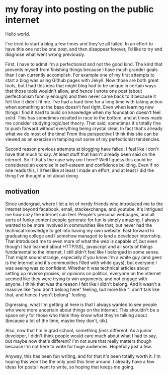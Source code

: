 # my foray into posting on the public internet

Hello world.

I've tried to start a blog a few times and they've all failed. In an effort to have this one not be one post, and then disappear forever, I'd like to try and diagnose what went wrong previously.

First, I have to admit I'm a perfectionist and not the good kind. The kind that prevents myself from finishing things because I have much grander goals than I can currently accomplish. For example one of my first attempts to start a blog was using Github pages with Jekyll. Now those are both great tools, but I had this idea that might blog had to be unique in certain ways that those tools wouldn't allow, and hence I wrote one post (about perfectionism funnily enough) and then never came back to it because it felt like it didn't fit me. I've had a hard time for a long time with taking action when something at the base doesn't feel right. Even when learning new things I find it hard to build on knowledge when my foundation doesn't feel solid. This has sometimes resulted in race to the bottom, and at times made me consider studying logic/set theory. That said, sometimes it's totally fine to push forward without everything being crystal clear. In fact that's already what we do most of the time! From this perspective I think this site can be viewed as an exercise in tamping out some of my perfectionist tendencies.

Second reason previous attempts at blogging have failed: I feel like I don't have that much to say. At least stuff that hasn't already been said on the internet. So if that's the case why _am_ I here? Well I guess this could be considered an exercise in self-esteem and confidence building. Even if no one reads this, I'll feel like at least I made an effort, and at least I did the thing I've thought a lot about doing.

## motivation

Since undergrad, where I let a lot of nerdy friends who introduced me to the internet beyond facebook, email, stackexchange, and youtube, it's intrigued me how cozy the internet can feel. People's personal webpages, and all sorts of funky content people generate for fun is simply amazing. I always wanted to be more involved in communities like that, but never had the technical knowledge to get into having my own website. Fast forward to graduating college and I somehow managed to land a developer internship. That introduced me to even more of what the web is capable of, but even though I had learned about HTTP/SSL, javascript and all sorts of things fundamental to the internet, I still didn't feel like I belonged in some sense. That might sound strange, especially if you know I'm a white guy (and geez is the internet and it's communities filled with white guys), but everyone I was seeing was _so_ confident. Whether it was technical articles about setting up reverse proxies, or opinions on politics, everyone on the internet seemed like they were trying to win arguments, and not engage with anyone. I think that was the reason I felt like I didn't belong. And it wasn't a massive like "you don't belong here" feeling, but more like "I don't talk like that, and hence I won't belong" feeling.

Digressing, what I'm getting at here is that I always wanted to see people who were more uncertain about things on the internet. This shouldn't be a space only for those who think they know what they're talking about (because a lot of the time, maybe they don't, idk).

Also, now that I'm in grad school, something _feels_ different. As a junior developer, I didn't think people would care much about what I had to say, but maybe now that's different? I'm not sure that really matters though because I'm not here to write for huge audiences. Hopefully just a few.

Anyway, this has been fun writing, and for that it's been totally worth it. I'm hoping this won't be the only post this time around. I already have a few ideas for posts I want to write, so hoping that keeps me going.
